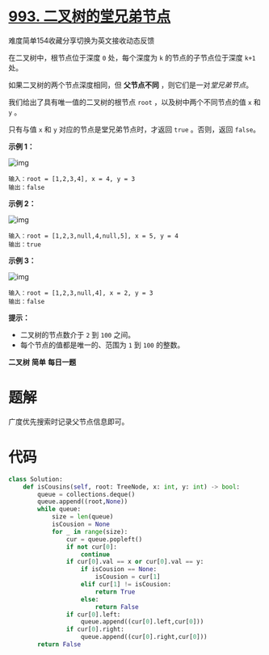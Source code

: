 <!--
 * @Description: 
 * @Autor: Au3C2
 * @Date: 2021-05-17 10:26:58
 * @LastEditors: Au3C2
 * @LastEditTime: 2021-05-17 10:41:57
-->
# [993. 二叉树的堂兄弟节点](https://leetcode-cn.com/problems/cousins-in-binary-tree/)

难度简单154收藏分享切换为英文接收动态反馈

在二叉树中，根节点位于深度 `0` 处，每个深度为 `k` 的节点的子节点位于深度 `k+1` 处。

如果二叉树的两个节点深度相同，但 **父节点不同** ，则它们是一对*堂兄弟节点*。

我们给出了具有唯一值的二叉树的根节点 `root` ，以及树中两个不同节点的值 `x` 和 `y` 。

只有与值 `x` 和 `y` 对应的节点是堂兄弟节点时，才返回 `true` 。否则，返回 `false`。

 
**示例 1：**

![img](https://assets.leetcode-cn.com/aliyun-lc-upload/uploads/2019/02/16/q1248-01.png)

```
输入：root = [1,2,3,4], x = 4, y = 3
输出：false
```

**示例 2：**

![img](https://assets.leetcode-cn.com/aliyun-lc-upload/uploads/2019/02/16/q1248-02.png)

```
输入：root = [1,2,3,null,4,null,5], x = 5, y = 4
输出：true
```

**示例 3：**

![img](https://assets.leetcode-cn.com/aliyun-lc-upload/uploads/2019/02/16/q1248-03.png)

```
输入：root = [1,2,3,null,4], x = 2, y = 3
输出：false
```

 

**提示：**

-   二叉树的节点数介于 `2` 到 `100` 之间。
-   每个节点的值都是唯一的、范围为 `1` 到 `100` 的整数。

**二叉树** **简单** **每日一题**
# 题解

广度优先搜索时记录父节点信息即可。

# 代码

```python
class Solution:
    def isCousins(self, root: TreeNode, x: int, y: int) -> bool:
        queue = collections.deque()
        queue.append((root,None))
        while queue:
            size = len(queue)
            isCousion = None
            for _ in range(size):
                cur = queue.popleft()    
                if not cur[0]:
                    continue  
                if cur[0].val == x or cur[0].val == y:  
                    if isCousion == None:
                        isCousion = cur[1]
                    elif cur[1] != isCousion:       
                        return True
                    else:
                        return False
                if cur[0].left:
                    queue.append((cur[0].left,cur[0]))
                if cur[0].right:
                    queue.append((cur[0].right,cur[0]))
        return False
```


